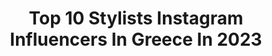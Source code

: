 ---
title: Top 10 Stylists Instagram Influencers In Greece In 2023
description: >-
  Find top stylists Instagram influencers in Greece in 2023. Most popular hashtags: #fashion #makeup #hair #hairstyles.
platform: Instagram
hits: 65
text_top: Identify the best Instagram accounts on inBeat.
text_bottom: Our platform aggregates 65 Instagram influencers like this in Greece for you to collaborate.
profiles:
  - username: "super.foteini"
    fullname: >-
      Foteini Traka
    bio: >-
      Fashion Designer~Fashion Illustrator~Vintage Curator/Seller~Image Maker~Stylist~Muse Master of all trades🤘🏻@intothelightclothing @foteinitrakadesigns
    location: "Greece"
    followers: 38309
    engagement: 381
    commentsToLikes: 0.025126
    id: ck13bonkdwf4p0i19c4zx613n
    verified: false
    hashtags: "#zaraaccessories, #calzedonia, #rienbypennyvomva, #fashioninspo"
  - username: "konstantinosavgerinos"
    fullname: >-
      kostas Avgerinos
    bio: >-
      Hair stylist
    location: "Greece"
    followers: 6986
    engagement: 614
    commentsToLikes: 0.046839
    id: ck8t0b9ocrh6w0j78ppvigyjd
    verified: false
    hashtags: "#styling, #alphatv, #hairstyling, #photo"
  - username: "panoskallitsis"
    fullname: >-
      Panos Kallitsis
    bio: >-
      Hair stylist & make up artist
    location: "Greece"
    followers: 50974
    engagement: 259
    commentsToLikes: 0.011911
    id: ck13d20ec39ic0i19pbbu1m0k
    verified: false
    hashtags: "#blondehair, #panoskallitsis, #love, #panoskallitsissalon"
  - username: "eran_ohayon_"
    fullname: >-
      ערן אוחיון
    bio: >-
      Eran ohayon hair stylist ערן - 0525905884 לתאום תור 👇🏼
    location: "Greece"
    followers: 27323
    engagement: 94
    commentsToLikes: 0.151264
    id: ck0w5l69646ov0i19af1d23d6
    verified: false
    hashtags: "#dubai, #olaplex, #goodweek, #haircolor"
  - username: "izabelahair"
    fullname: >-
      Izabela Krynicka
    bio: >-
      ✂ Hair Stylist Contact atelierfryzjerskieizabela@o2.pl @atelierfryzjerskieizabela🍀 @uczeszecienaslub 👰🏼🤵🏽
    location: "Greece"
    followers: 19089
    engagement: 312
    commentsToLikes: 0.010276
    id: ckaowbtf788bp0i78vjt5md4q
    verified: false
    hashtags: "#summer, #beach, #vacation, #photooftheday"
  - username: "letstreatourselves.gr"
    fullname: >-
      Eugenia Trousa
    bio: >-
      My Sweet, Savoury & Healthy Food Stories 🍴Food blogger 📷Food photography ✨ Food stylist 💌 Collabs:letstreatourselves@gmail.com My photos, my blog
    location: "Greece"
    followers: 10466
    engagement: 673
    commentsToLikes: 0.091574
    id: ckaotmq80wjjv0i78j7t9470g
    verified: false
    hashtags: "#ourfoodstories, #getpropped, #firstweeat, #cuisine"
  - username: "irisleontariti"
    fullname: >-
      Iris Leontariti
    bio: >-
      Fashion Stylist & Consultant -ex Voguette.Tomboy at heart- Portfolio account: @styledbyirisleontariti 📍GR 🇬🇷.Mentally in Bali🌴 #styledbyirisandgio
    location: "Greece"
    followers: 6444
    engagement: 499
    commentsToLikes: 0.030657
    id: ck0vvx4rir5vh0i19p18d80kn
    verified: false
    hashtags: "#summervibes, #styledbyirisandgio, #galleriaarmadoro, #tinos"
  - username: "segredakis"
    fullname: >-
      SEGREDAKIS GEORGE
    bio: >-
      Stylist - Costume Designer ATHENS-GREECE giorgosegredakis@hotmail.com
    location: "Greece"
    followers: 23416
    engagement: 986
    commentsToLikes: 0.012847
    id: ck5py1hrptvez0i1108adonz2
    verified: false
    hashtags: "#lovemyjob, #segredakis, #costumes, #premiere"
  - username: "nikolbartzoka"
    fullname: >-
      Nikol Bartzoka
    bio: >-
      Fashion photographer
    location: "Greece"
    followers: 8205
    engagement: 572
    commentsToLikes: 0.013032
    id: ck0u7qu175k4h0i19z11w80gv
    verified: false
    hashtags: "#styling, #xmascollection, #campaign, #location"
  - username: "georgiougabriel"
    fullname: >-
      Gabriel Georgiou
    bio: >-
      Celebrity Hairstylist - Mumbai 🇮🇳@animacreatives - LA 🇺🇸@soloartists - Athens 🇬🇷@dtales_creativeagency Creative Director @tasteoflifemagazinegr
    location: "Greece"
    followers: 68009
    engagement: 63
    commentsToLikes: 0.027070
    id: ck0w516ye1eqn0i19m991zsi2
    verified: false
    hashtags: "#makeup, #hairstylist, #model, #hair"
---